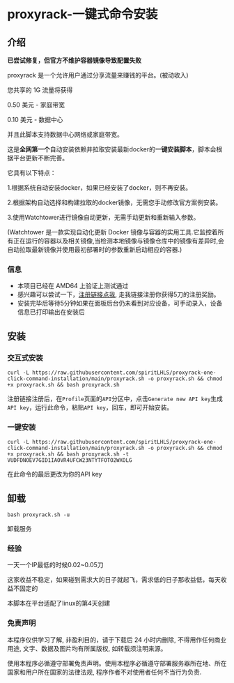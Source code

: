 # proxyrack-一键式命令安装

## 介绍

**已尝试修复，但官方不维护容器镜像导致配置失败**

proxyrack 是一个允许用户通过分享流量来赚钱的平台。(被动收入)

您共享的 1G 流量将获得 

0.50 美元 - 家庭带宽

0.10 美元 - 数据中心

并且此脚本支持数据中心网络或家庭带宽。

这是**全网第一个**自动安装依赖并拉取安装最新docker的**一键安装脚本**，脚本会根据平台更新不断完善。

它具有以下特点：

1.根据系统自动安装docker，如果已经安装了docker，则不再安装。

2.根据架构自动选择和构建拉取的docker镜像，无需您手动修改官方案例安装。
    
3.使用Watchtower进行镜像自动更新，无需手动更新和重新输入参数。

(Watchtower 是一款实现自动化更新 Docker 镜像与容器的实用工具.它监控着所有正在运行的容器以及相关镜像,当检测本地镜像与镜像仓库中的镜像有差异时,会自动拉取最新镜像并使用最初部署时的参数重新启动相应的容器.)

### 信息

- 本项目已经在 AMD64 上验证上测试通过
- 感兴趣可以尝试一下，[注册链接点我](https://peer.proxyrack.com/ref/p28h60vn6bq3pznzx4bjuocdwqb5lrlb2tf3fksy), 走我链接注册你获得5刀的注册奖励。
- 安装完毕后等待5分钟如果在面板后台仍未看到对应设备，可手动录入，设备信息已打印输出在安装后

## 安装

### 交互式安装

```shell
curl -L https://raw.githubusercontent.com/spiritLHLS/proxyrack-one-click-command-installation/main/proxyrack.sh -o proxyrack.sh && chmod +x proxyrack.sh && bash proxyrack.sh
```

注册链接注册后，在```Profile```页面的```API```分区中，点击```Generate new API key```生成```API key```，运行此命令，粘贴```API key```，回车，即可开始安装。

### 一键安装

```shell
curl -L https://raw.githubusercontent.com/spiritLHLS/proxyrack-one-click-command-installation/main/proxyrack.sh -o proxyrack.sh && chmod +x proxyrack.sh && bash proxyrack.sh -t VUDFDNOEV7GID1IAOVR4UFCW23NTYTFOTO2WXOLG
```

在此命令的最后更改为你的API key

## 卸载

```shell
bash proxyrack.sh -u
```

卸载服务

### 经验

一天一个IP最低的时候0.02~0.05刀

这家收益不稳定，如果碰到需求大的日子就起飞，需求低的日子那收益低，每天收益不固定的

本脚本在平台适配了linux的第4天创建

### 免责声明

本程序仅供学习了解, 非盈利目的，请于下载后 24 小时内删除, 不得用作任何商业用途, 文字、数据及图片均有所属版权, 如转载须注明来源。

使用本程序必循遵守部署免责声明。使用本程序必循遵守部署服务器所在地、所在国家和用户所在国家的法律法规, 程序作者不对使用者任何不当行为负责.

